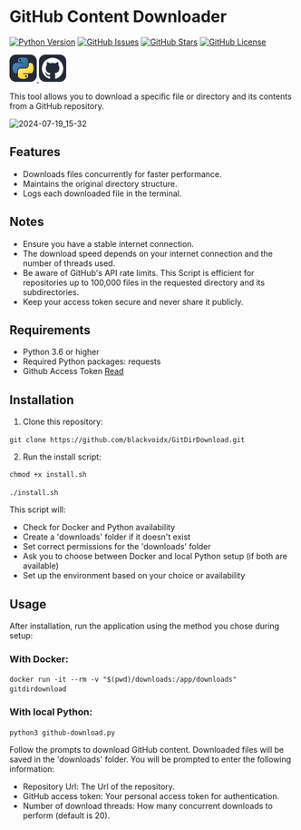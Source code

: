 # GitHub Content Downloader

[![Python Version](https://img.shields.io/badge/python-3.6%20%7C%203.7%20%7C%203.8-blue)](https://www.python.org/downloads/)
[![GitHub Issues](https://img.shields.io/github/issues/blackvoidx/GitDirDownload)](https://github.com/blackvoidx/github-follow-insights/issues)
[![GitHub Stars](https://img.shields.io/github/stars/blackvoidx/GitDirDownload)](https://github.com/blackvoidx/github-follow-insights/stargazers)
[![GitHub License](https://img.shields.io/github/license/blackvoidx/GitDirDownload)](https://github.com/blackvoidx/github-follow-insights/blob/master/LICENSE)


<p>
    <a href="https://skillicons.dev">
      <img src="https://github.com/tandpfun/skill-icons/blob/main/icons/Python-Dark.svg" width="48" title="python">
      <img src="https://github.com/tandpfun/skill-icons/blob/main/icons/Github-Dark.svg" width="48" title="github">
    </a>
</p>

This tool allows you to download a specific file or directory and its contents from a GitHub repository.

![2024-07-19_15-32](https://github.com/user-attachments/assets/56eebbde-d3ae-4a91-a2a9-c96414919b8c)

## Features

- Downloads files concurrently for faster performance.
- Maintains the original directory structure.
- Logs each downloaded file in the terminal.

## Notes

- Ensure you have a stable internet connection.
- The download speed depends on your internet connection and the number of threads used.
- Be aware of GitHub's API rate limits. This Script is efficient for repositories up to 100,000 files in the requested directory and its subdirectories.
- Keep your access token secure and never share it publicly.

## Requirements

- Python 3.6 or higher
- Required Python packages: requests
- Github Access Token [Read](https://docs.github.com/en/authentication/keeping-your-account-and-data-secure/managing-your-personal-access-tokens)

## Installation

1. Clone this repository:

`git clone https://github.com/blackvoidx/GitDirDownload.git`

2. Run the install script:

```
chmod +x install.sh

./install.sh
```

This script will:
- Check for Docker and Python availability
- Create a 'downloads' folder if it doesn't exist
- Set correct permissions for the 'downloads' folder
- Ask you to choose between Docker and local Python setup (if both are available)
- Set up the environment based on your choice or availability

## Usage

After installation, run the application using the method you chose during setup:

### With Docker:
`docker run -it --rm -v "$(pwd)/downloads:/app/downloads" gitdirdownload`

### With local Python:
`python3 github-download.py`

Follow the prompts to download GitHub content. Downloaded files will be saved in the 'downloads' folder.
You will be prompted to enter the following information:
   - Repository Url: The Url of the repository.
   - GitHub access token: Your personal access token for authentication.
   - Number of download threads: How many concurrent downloads to perform (default is 20).
